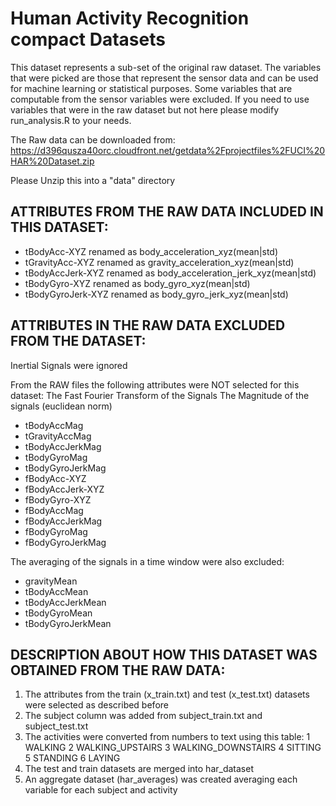 Human Activity Recognition compact Datasets
========================================================

This dataset represents a sub-set of the original raw dataset.
The variables that were picked are those that represent the sensor data
and can be used for machine learning or statistical purposes.
Some variables that are computable from the sensor variables were excluded.
If you need to use variables that were in the raw dataset but not here
please modify run_analysis.R to your needs.

The Raw data can be downloaded from:
https://d396qusza40orc.cloudfront.net/getdata%2Fprojectfiles%2FUCI%20HAR%20Dataset.zip

Please Unzip this into a "data" directory 

ATTRIBUTES FROM THE RAW DATA INCLUDED IN THIS DATASET:
-----------------------------------------------------

- tBodyAcc-XYZ  renamed as body_acceleration_xyz(mean|std)
- tGravityAcc-XYZ renamed as gravity_acceleration_xyz(mean|std)
- tBodyAccJerk-XYZ renamed as body_acceleration_jerk_xyz(mean|std)
- tBodyGyro-XYZ renamed as body_gyro_xyz(mean|std)
- tBodyGyroJerk-XYZ renamed as body_gyro_jerk_xyz(mean|std)

ATTRIBUTES IN THE RAW DATA EXCLUDED FROM THE DATASET:
----------------------------------------------------

Inertial Signals were ignored

From the RAW files the following attributes were NOT selected for this dataset:
The Fast Fourier Transform of the Signals
The Magnitude of the signals (euclidean norm)

- tBodyAccMag
- tGravityAccMag
- tBodyAccJerkMag
- tBodyGyroMag
- tBodyGyroJerkMag
- fBodyAcc-XYZ
- fBodyAccJerk-XYZ
- fBodyGyro-XYZ
- fBodyAccMag
- fBodyAccJerkMag
- fBodyGyroMag
- fBodyGyroJerkMag

The averaging of the signals in a time window were also excluded:

- gravityMean
- tBodyAccMean
- tBodyAccJerkMean
- tBodyGyroMean
- tBodyGyroJerkMean

DESCRIPTION ABOUT HOW THIS DATASET WAS OBTAINED FROM THE RAW DATA:
-----------------------------------------------------------------

1. The attributes from the train (x_train.txt) and test (x_test.txt) datasets were selected as described before
2. The subject column was added from subject_train.txt and subject_test.txt
3. The activities were converted from numbers to text using this table:
        1 WALKING
        2 WALKING_UPSTAIRS
        3 WALKING_DOWNSTAIRS
        4 SITTING
        5 STANDING
        6 LAYING
4. The test and train datasets are merged into har_dataset
5. An aggregate dataset (har_averages) was created averaging each variable for 
each subject and activity
